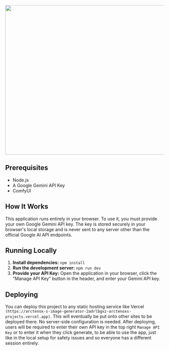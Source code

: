 <div align="center">
<img width="1200" height="475" alt="GHBanner" src="https://github.com/user-attachments/assets/0aa67016-6eaf-458a-adb2-6e31a0763ed6" />
</div>

## Prerequisites

- Node.js
- A Google Gemini API Key
- ComfyUI

## How It Works

This application runs entirely in your browser. To use it, you must provide your own Google Gemini API key. The key is stored securely in your browser's local storage and is never sent to any server other than the official Google AI API endpoints.

## Running Locally

1.  **Install dependencies:**
    `npm install`
2.  **Run the development server:**
    `npm run dev`
3.  **Provide your API Key:** Open the application in your browser, click the "Manage API Key" button in the header, and enter your Gemini API key.

## Deploying

You can deploy this project to any static hosting service like Vercel `(https://arctenox-s-image-generator-2adrlbgxz-arctenoxs-projects.vercel.app)`. This will eventually be put onto other sites to be deployed there. No server-side configuration is needed. After deploying, users will be required to enter their own API key in the top right `Manage API Key` or to enter it when they click generate, to be able to use the app, just like in the local setup for safety issues and so everyone has a different session entirely.
